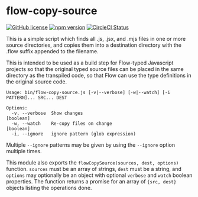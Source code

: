 # flow-copy-source

[![GitHub license](https://img.shields.io/badge/license-MIT-blue.svg)](https://github.com/AgentME/flow-copy-source/blob/master/LICENSE.txt)
[![npm version](https://img.shields.io/npm/v/flow-copy-source.svg?style=flat)](https://www.npmjs.com/package/flow-copy-source)
[![CircleCI Status](https://circleci.com/gh/AgentME/flow-copy-source.svg?style=shield)](https://circleci.com/gh/AgentME/flow-copy-source)

This is a simple script which finds all .js, .jsx, and .mjs files in one or
more source directories, and copies them into a destination directory with the
.flow suffix appended to the filename.

This is intended to be used as a build step for Flow-typed Javascript projects
so that the original typed source files can be placed in the same directory as
the transpiled code, so that Flow can use the type definitions in the original
source code.

```
Usage: bin/flow-copy-source.js [-v|--verbose] [-w|--watch] [-i PATTERN]... SRC... DEST

Options:
  -v, --verbose  Show changes                                          [boolean]
  -w, --watch    Re-copy files on change                               [boolean]
  -i, --ignore   ignore pattern (glob expression)
```

Multiple `--ignore` patterns may be given by using the `--ignore` option
multiple times.

This module also exports the `flowCopySource(sources, dest, options)` function.
`sources` must be an array of strings, `dest` must be a string, and `options`
may optionally be an object with optional `verbose` and `watch` boolean
properties. The function returns a promise for an array of `{src, dest}`
objects listing the operations done.
